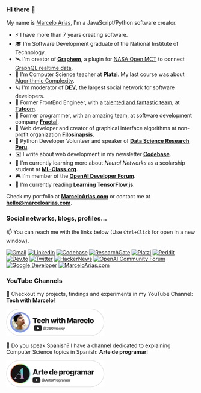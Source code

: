 ### Hi there 👋

My name is [Marcelo Arias](https://marceloarias.com), I'm a JavaScript/Python software creator.

- ⚡️ I have more than 7 years creating software.
- 🎓 I'm Software Development graduate of the National Institute of Technology.
- 🛰 I'm creator of **[Graphem](https://graphem.space/)**, a plugin for [NASA Open MCT](http://github.com/nasa/openmct) to connect [GraphQL realtime data](https://graphql.org/blog/subscriptions-in-graphql-and-relay/).
- 💚 I'm Computer Science teacher at **[Platzi](https://platzi.com/)**. My last course was about [Algorithmic Complexity](https://platzi.com/cursos/complejidad-js/).
- 🪐 I'm moderator of **[DEV](https://dev.to)**, the largest social network for software developers.
- 🦄 Former FrontEnd Engineer, with a [talented and fantastic team](https://www.linkedin.com/company/bitorical/people/), at **[Tutoom](https://www.tutoom.com)**.
- 🤖 Former programmer, with an amazing team, at software development company **[Fractal](https://www.linkedin.com/in/celer-s-a-c-98b270a9/)**.
- 🔬 Web developer and creator of graphical interface algorithms at non-profit organization **[Filosinapsis](https://github.com/Filosinapsis/)**.
- 🧠 Python Developer Volunteer and speaker of **[Data Science Research Peru](https://www.datascience.pe/)**.
- ✉️ I write about web development in my newsletter **[Codebase](https://www.getrevue.co/profile/codebase)**.
- 🔭 I'm currently learning more about _Neural Networks_ as a scolarship student at **[ML-Class.org](http://ml-class.org/)**.
- 🎮 I'm member of the **[OpenAI Developer Forum](https://community.openai.com/)**.
- 📖 I'm currently reading **Learning TensorFlow.js**.

Check my portfolio at **[MarceloArias.com](https://marceloarias.com/)** or contact me at **[hello@marceloarias.com](mailto:hello@marceloarias.com)**.

### Social networks, blogs, profiles...

📫 You can reach me with the links below (Use `Ctrl+Click` for open in a new window).

[![Gmail](https://img.shields.io/badge/-Gmail-D14836?style=for-the-badge&logo=gmail&logoColor=white)](mailto:hello@marceloarias.com)
[![LinkedIn](https://img.shields.io/badge/-LinkedIn-0077B5?style=for-the-badge&logo=linkedin&logoColor=white)](https://www.linkedin.com/in/marcelo-arias/)
[![Codebase](https://img.shields.io/badge/-Codebase%20Newsletter-FF6719?style=for-the-badge&logo=substack&logoColor=white)](https://codebase.substack.com)
[![ResearchGate](https://img.shields.io/badge/-ResearchGate-00CCBB?style=for-the-badge&logo=researchgate&logoColor=white)](https://www.researchgate.net/profile/Marcelo_Arias6)
[![Platzi](https://img.shields.io/badge/-Platzi-98CA3F?style=for-the-badge&logo=platzi&logoColor=white)](https://platzi.com/p/360macky/)
[![Reddit](https://img.shields.io/badge/-Reddit-FF4500?style=for-the-badge&logo=reddit&logoColor=white)](https://www.reddit.com/user/360macky)
[![Dev.to](https://img.shields.io/badge/-DEV-0A0A0A?style=for-the-badge&logo=dev.to&logoColor=white)](https://dev.to/360macky)
[![Twitter](https://img.shields.io/badge/-Twitter-1DA1F2?style=for-the-badge&logo=twitter&logoColor=white)](https://twitter.com/360macky)
[![HackerNews](https://img.shields.io/badge/-HackerNews-FF4500?style=for-the-badge&logo=ycombinator&logoColor=white)](https://news.ycombinator.com/user?id=360macky)
[![OpenAI Community Forum](https://img.shields.io/badge/-OpenAI%20Community-412991?style=for-the-badge&logo=openai&logoColor=white)](https://community.openai.com/u/360macky)
[![Google Developer](https://img.shields.io/badge/-Google%20Developer-4285F4?style=for-the-badge&logo=google&logoColor=white)](https://developers.google.com/profile/u/105450756310364484515)
[![MarceloArias.com](https://img.shields.io/badge/-MarceloArias.com-425FC7?style=for-the-badge&logo=atom&logoColor=white)](https://www.marceloarias.com/)

### YouTube Channels

🚀 Checkout my projects, findings and experiments in my YouTube Channel: **Tech with Marcelo**!

<a target="_blank" href="https://youtube.com/@360macky"><img src="https://github.com/360macky/360macky/blob/05547c1d175d57633bc97f6c90fa5c6a29b722d5/001__YT.svg" width="260"></a>


💬 Do you speak Spanish? I have a channel dedicated to explaining Computer Science topics in Spanish: **Arte de programar**!

<a target="_blank" href="https://youtube.com/@arteprogramar"><img src="https://github.com/360macky/360macky/blob/05547c1d175d57633bc97f6c90fa5c6a29b722d5/002__YT.svg" width="260"></a>
